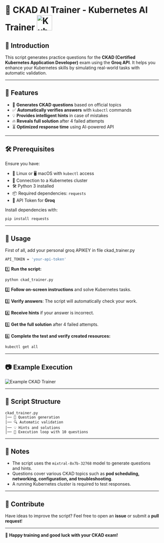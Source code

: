 # 🚀 CKAD AI Trainer - Kubernetes AI Trainer <img src="https://upload.wikimedia.org/wikipedia/commons/3/39/Kubernetes_logo_without_workmark.svg" alt="Kubernetes Logo" width="50" height="50">

## 📌 Introduction
This script generates practice questions for the **CKAD (Certified Kubernetes Application Developer)** exam using the **Groq API**. It helps you enhance your Kubernetes skills by simulating real-world tasks with automatic validation.

---

## 🎯 Features
- 📖 **Generates CKAD questions** based on official topics
- ✅ **Automatically verifies answers** with `kubectl` commands
- 💡 **Provides intelligent hints** in case of mistakes
- 🔥 **Reveals full solution** after 4 failed attempts
- ⏳ **Optimized response time** using AI-powered API

---

## 🛠️ Prerequisites

Ensure you have:
- 🐧 Linux or 🖥️ macOS with `kubectl` access
- 🔄 Connection to a Kubernetes cluster
- 🛠️ Python 3 installed
- 📦 Required dependencies: `requests`
- 🔑 API Token for **Groq**

Install dependencies with:
```bash
pip install requests
```

---

## 🚀 Usage

First of all, add your personal groq APIKEY in file ckad_trainer.py
```bash
API_TOKEN = 'your-api-token'
```



1️⃣ **Run the script:**
```bash
python ckad_trainer.py
```

2️⃣ **Follow on-screen instructions** and solve Kubernetes tasks.

3️⃣ **Verify answers**: The script will automatically check your work.

4️⃣ **Receive hints** if your answer is incorrect.

5️⃣ **Get the full solution** after 4 failed attempts.

6️⃣ **Complete the test and verify created resources:**
```bash
kubectl get all
```

---

## 📷 Example Execution

![Example CKAD Trainer](https://upload.wikimedia.org/wikipedia/commons/b/b8/Kubectl_output.png)

---

## 📂 Script Structure

```plaintext
ckad_trainer.py
│── 📌 Question generation
│── 🔍 Automatic validation
│── 💡 Hints and solutions
│── 🔄 Execution loop with 10 questions
```

---

## 📢 Notes
- The script uses the `mixtral-8x7b-32768` model to generate questions and hints.
- Questions cover various CKAD topics such as **pod scheduling, networking, configuration, and troubleshooting**.
- A running Kubernetes cluster is required to test responses.

---

## 🎉 Contribute
Have ideas to improve the script? Feel free to open an **issue** or submit a **pull request**!

---

🚀 **Happy training and good luck with your CKAD exam!**

